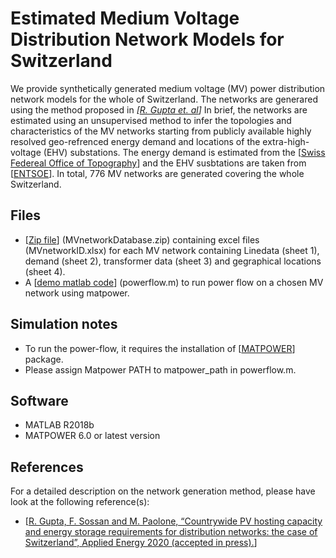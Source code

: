 # Estimated Medium Voltage Distribution Network Models for Switzerland
We provide synthetically generated medium voltage (MV) power distribution network models for the whole of Switzerland. The networks are generared using the method proposed in *\[[R. Gupta et. al](https://doi.org/10.1016/j.apenergy.2020.116010)\]* In brief, the networks are estimated using an unsupervised method to infer the topologies and characteristics of the MV networks starting from publicly available highly resolved geo-refrenced energy demand and locations of the extra-high-voltage (EHV) substations. The energy demand is estimated from the \[[Swiss Federeal Office of Topography](https://map.geo.admin.ch)\] and the EHV susbtations are taken from \[[ENTSOE](https://www.entsoe.eu/data/map/)\]. In total, 776 MV networks are generated covering the whole Switzerland. 


## Files
* \[[Zip file](https://github.com/DESL-EPFL/Medium-Voltage-Distribution-Network-Models-for-Switzerland/blob/main/MVnetworkDatabase.zip)\]  (MVnetworkDatabase.zip) containing excel files (MVnetworkID.xlsx) for each MV network containing Linedata (sheet 1), demand (sheet 2), transformer data (sheet 3) and gegraphical locations (sheet 4).
* A \[[demo matlab code](https://github.com/DESL-EPFL/Medium-Voltage-Distribution-Network-Models-for-Switzerland/blob/main/powerflow.m)\] (powerflow.m) to run power flow on a chosen MV network using matpower.

## Simulation notes 
* To run the power-flow, it requires the installation of \[[MATPOWER](https://matpower.org)\] package.
* Please assign Matpower PATH to matpower_path in powerflow.m.

## Software 
* MATLAB R2018b
* MATPOWER 6.0 or latest version

## References 
For a detailed description on the network generation method, please have look at the following reference(s):
* [[R. Gupta, F. Sossan and M. Paolone, “Countrywide PV hosting capacity and energy storage requirements for distribution networks: the case of Switzerland”, Applied Energy 2020 (accepted in press).](https://doi.org/10.1016/j.apenergy.2020.116010)\]
